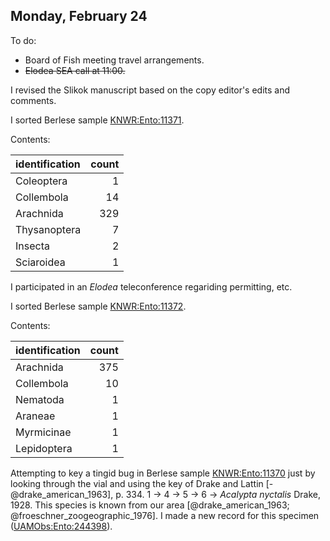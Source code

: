
## Monday, February 24

To do:

* Board of Fish meeting travel arrangements.
* ~~Elodea SEA call at 11:00.~~

I revised the Slikok manuscript based on the copy editor's edits and comments.

I sorted Berlese sample [KNWR:Ento:11371](http://arctos.database.museum/guid/KNWR:Ento:11371).

Contents:

identification|count
:---|---:
Coleoptera|1
Collembola|14
Arachnida|329
Thysanoptera|7
Insecta|2
Sciaroidea|1

I participated in an *Elodea* teleconference regariding permitting, etc.

I sorted Berlese sample [KNWR:Ento:11372](http://arctos.database.museum/guid/KNWR:Ento:11372).

Contents:

identification|count
:---|---:
Arachnida|375
Collembola|10
Nematoda|1
Araneae|1
Myrmicinae|1
Lepidoptera|1

Attempting to key a tingid bug in Berlese sample [KNWR:Ento:11370](http://arctos.database.museum/guid/KNWR:Ento:11370) just by looking through the vial and using the key of Drake and Lattin  [-@drake_american_1963], p. 334. 1 → 4 → 5 → 6 → *Acalypta nyctalis* Drake, 1928. This species is known from our area [@drake_american_1963; @froeschner_zoogeographic_1976]. I made a new record for this specimen ([UAMObs:Ento:244398](http://arctos.database.museum/guid/UAMObs:Ento:244398)).









